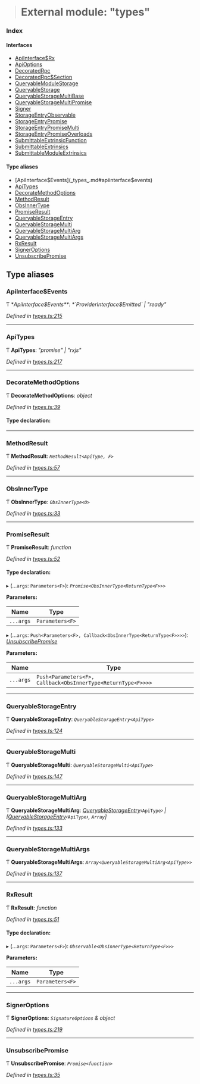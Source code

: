 > # External module: "types"

### Index

#### Interfaces

* [ApiInterface$Rx](../interfaces/_types_.apiinterface_rx.md)
* [ApiOptions](../interfaces/_types_.apioptions.md)
* [DecoratedRpc](../interfaces/_types_.decoratedrpc.md)
* [DecoratedRpc$Section](../interfaces/_types_.decoratedrpc_section.md)
* [QueryableModuleStorage](../interfaces/_types_.queryablemodulestorage.md)
* [QueryableStorage](../interfaces/_types_.queryablestorage.md)
* [QueryableStorageMultiBase](../interfaces/_types_.queryablestoragemultibase.md)
* [QueryableStorageMultiPromise](../interfaces/_types_.queryablestoragemultipromise.md)
* [Signer](../interfaces/_types_.signer.md)
* [StorageEntryObservable](../interfaces/_types_.storageentryobservable.md)
* [StorageEntryPromise](../interfaces/_types_.storageentrypromise.md)
* [StorageEntryPromiseMulti](../interfaces/_types_.storageentrypromisemulti.md)
* [StorageEntryPromiseOverloads](../interfaces/_types_.storageentrypromiseoverloads.md)
* [SubmittableExtrinsicFunction](../interfaces/_types_.submittableextrinsicfunction.md)
* [SubmittableExtrinsics](../interfaces/_types_.submittableextrinsics.md)
* [SubmittableModuleExtrinsics](../interfaces/_types_.submittablemoduleextrinsics.md)

#### Type aliases

* [ApiInterface$Events](_types_.md#apiinterface$events)
* [ApiTypes](_types_.md#apitypes)
* [DecorateMethodOptions](_types_.md#decoratemethodoptions)
* [MethodResult](_types_.md#methodresult)
* [ObsInnerType](_types_.md#obsinnertype)
* [PromiseResult](_types_.md#promiseresult)
* [QueryableStorageEntry](_types_.md#queryablestorageentry)
* [QueryableStorageMulti](_types_.md#queryablestoragemulti)
* [QueryableStorageMultiArg](_types_.md#queryablestoragemultiarg)
* [QueryableStorageMultiArgs](_types_.md#queryablestoragemultiargs)
* [RxResult](_types_.md#rxresult)
* [SignerOptions](_types_.md#signeroptions)
* [UnsubscribePromise](_types_.md#unsubscribepromise)

## Type aliases

###  ApiInterface$Events

Ƭ **ApiInterface$Events**: *`ProviderInterface$Emitted` | "ready"*

*Defined in [types.ts:215](https://github.com/polkadot-js/api/blob/f5f5830/packages/api/src/types.ts#L215)*

___

###  ApiTypes

Ƭ **ApiTypes**: *"promise" | "rxjs"*

*Defined in [types.ts:217](https://github.com/polkadot-js/api/blob/f5f5830/packages/api/src/types.ts#L217)*

___

###  DecorateMethodOptions

Ƭ **DecorateMethodOptions**: *object*

*Defined in [types.ts:39](https://github.com/polkadot-js/api/blob/f5f5830/packages/api/src/types.ts#L39)*

#### Type declaration:

___

###  MethodResult

Ƭ **MethodResult**: *`MethodResult<ApiType, F>`*

*Defined in [types.ts:57](https://github.com/polkadot-js/api/blob/f5f5830/packages/api/src/types.ts#L57)*

___

###  ObsInnerType

Ƭ **ObsInnerType**: *`ObsInnerType<O>`*

*Defined in [types.ts:33](https://github.com/polkadot-js/api/blob/f5f5830/packages/api/src/types.ts#L33)*

___

###  PromiseResult

Ƭ **PromiseResult**: *function*

*Defined in [types.ts:52](https://github.com/polkadot-js/api/blob/f5f5830/packages/api/src/types.ts#L52)*

#### Type declaration:

▸ (...`args`: `Parameters<F>`): *`Promise<ObsInnerType<ReturnType<F>>>`*

**Parameters:**

Name | Type |
------ | ------ |
`...args` | `Parameters<F>` |

▸ (...`args`: `Push<Parameters<F>, Callback<ObsInnerType<ReturnType<F>>>>`): *[UnsubscribePromise](_types_.md#unsubscribepromise)*

**Parameters:**

Name | Type |
------ | ------ |
`...args` | `Push<Parameters<F>, Callback<ObsInnerType<ReturnType<F>>>>` |

___

###  QueryableStorageEntry

Ƭ **QueryableStorageEntry**: *`QueryableStorageEntry<ApiType>`*

*Defined in [types.ts:124](https://github.com/polkadot-js/api/blob/f5f5830/packages/api/src/types.ts#L124)*

___

###  QueryableStorageMulti

Ƭ **QueryableStorageMulti**: *`QueryableStorageMulti<ApiType>`*

*Defined in [types.ts:147](https://github.com/polkadot-js/api/blob/f5f5830/packages/api/src/types.ts#L147)*

___

###  QueryableStorageMultiArg

Ƭ **QueryableStorageMultiArg**: *[QueryableStorageEntry](_types_.md#queryablestorageentry)‹*`ApiType`*› | [[QueryableStorageEntry](_types_.md#queryablestorageentry)‹*`ApiType`*›, `Array`]*

*Defined in [types.ts:133](https://github.com/polkadot-js/api/blob/f5f5830/packages/api/src/types.ts#L133)*

___

###  QueryableStorageMultiArgs

Ƭ **QueryableStorageMultiArgs**: *`Array<QueryableStorageMultiArg<ApiType>>`*

*Defined in [types.ts:137](https://github.com/polkadot-js/api/blob/f5f5830/packages/api/src/types.ts#L137)*

___

###  RxResult

Ƭ **RxResult**: *function*

*Defined in [types.ts:51](https://github.com/polkadot-js/api/blob/f5f5830/packages/api/src/types.ts#L51)*

#### Type declaration:

▸ (...`args`: `Parameters<F>`): *`Observable<ObsInnerType<ReturnType<F>>>`*

**Parameters:**

Name | Type |
------ | ------ |
`...args` | `Parameters<F>` |

___

###  SignerOptions

Ƭ **SignerOptions**: *`SignatureOptions` & object*

*Defined in [types.ts:219](https://github.com/polkadot-js/api/blob/f5f5830/packages/api/src/types.ts#L219)*

___

###  UnsubscribePromise

Ƭ **UnsubscribePromise**: *`Promise<function>`*

*Defined in [types.ts:35](https://github.com/polkadot-js/api/blob/f5f5830/packages/api/src/types.ts#L35)*
